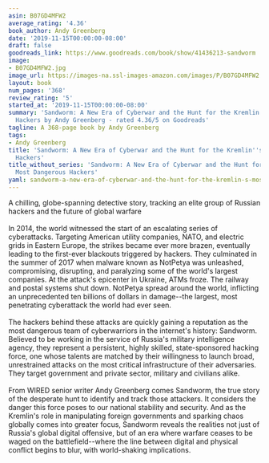```yaml
---
asin: B07GD4MFW2
average_rating: '4.36'
book_author: Andy Greenberg
date: '2019-11-15T00:00:00-08:00'
draft: false
goodreads_link: https://www.goodreads.com/book/show/41436213-sandworm
image:
- B07GD4MFW2.jpg
image_url: https://images-na.ssl-images-amazon.com/images/P/B07GD4MFW2.01._SCLZZZZZZZ.jpg
layout: book
num_pages: '368'
review_rating: '5'
started_at: '2019-11-15T00:00:00-08:00'
summary: 'Sandworm: A New Era of Cyberwar and the Hunt for the Kremlin''s Most Dangerous
  Hackers by Andy Greenberg - rated 4.36/5 on Goodreads'
tagline: A 368-page book by Andy Greenberg
tags:
- Andy Greenberg
title: 'Sandworm: A New Era of Cyberwar and the Hunt for the Kremlin''s Most Dangerous
  Hackers'
title_without_series: 'Sandworm: A New Era of Cyberwar and the Hunt for the Kremlin''s
  Most Dangerous Hackers'
yaml: sandworm-a-new-era-of-cyberwar-and-the-hunt-for-the-kremlin-s-most-dangerous-hackers
---
```


A chilling, globe-spanning detective story, tracking an elite group of Russian hackers and the future of global warfare<br /><br />In 2014, the world witnessed the start of an escalating series of cyberattacks. Targeting American utility companies, NATO, and electric grids in Eastern Europe, the strikes became ever more brazen, eventually leading to the first-ever blackouts triggered by hackers. They culminated in the summer of 2017 when malware known as NotPetya was unleashed, compromising, disrupting, and paralyzing some of the world's largest companies. At the attack's epicenter in Ukraine, ATMs froze. The railway and postal systems shut down. NotPetya spread around the world, inflicting an unprecedented ten billions of dollars in damage--the largest, most penetrating cyberattack the world had ever seen.<br /><br />The hackers behind these attacks are quickly gaining a reputation as the most dangerous team of cyberwarriors in the internet's history: Sandworm. Believed to be working in the service of Russia's military intelligence agency, they represent a persistent, highly skilled, state-sponsored hacking force, one whose talents are matched by their willingness to launch broad, unrestrained attacks on the most critical infrastructure of their adversaries. They target government and private sector, military and civilians alike.<br /><br />From WIRED senior writer Andy Greenberg comes Sandworm, the true story of the desperate hunt to identify and track those attackers. It considers the danger this force poses to our national stability and security. And as the Kremlin's role in manipulating foreign governments and sparking chaos globally comes into greater focus, Sandworm reveals the realities not just of Russia's global digital offensive, but of an era where warfare ceases to be waged on the battlefield--where the line between digital and physical conflict begins to blur, with world-shaking implications.